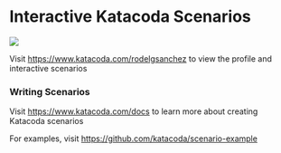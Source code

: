# Interactive Katacoda Scenarios

[![](http://shields.katacoda.com/katacoda/rodelgsanchez/count.svg)](https://www.katacoda.com/rodelgsanchez "Get your profile on Katacoda.com")

Visit https://www.katacoda.com/rodelgsanchez to view the profile and interactive scenarios

### Writing Scenarios
Visit https://www.katacoda.com/docs to learn more about creating Katacoda scenarios

For examples, visit https://github.com/katacoda/scenario-example
